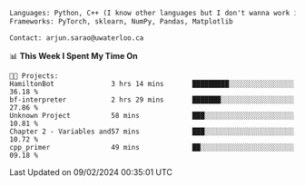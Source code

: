 ```txt
Languages: Python, C++ (I know other languages but I don't wanna work in em)
Frameworks: PyTorch, sklearn, NumPy, Pandas, Matplotlib

Contact: arjun.sarao@uwaterloo.ca
```

<!--START_SECTION:waka-->
📊 **This Week I Spent My Time On** 

```text
🐱‍💻 Projects: 
HamiltonBot              3 hrs 14 mins       █████████░░░░░░░░░░░░░░░░   36.18 % 
bf-interpreter           2 hrs 29 mins       ███████░░░░░░░░░░░░░░░░░░   27.86 % 
Unknown Project          58 mins             ███░░░░░░░░░░░░░░░░░░░░░░   10.81 % 
Chapter 2 - Variables and57 mins             ███░░░░░░░░░░░░░░░░░░░░░░   10.72 % 
cpp_primer               49 mins             ██░░░░░░░░░░░░░░░░░░░░░░░   09.18 % 
```


 Last Updated on 09/02/2024 00:35:01 UTC
<!--END_SECTION:waka-->
